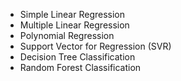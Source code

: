 - Simple Linear Regression
- Multiple Linear Regression
- Polynomial Regression
- Support Vector for Regression (SVR)
- Decision Tree Classification
- Random Forest Classification